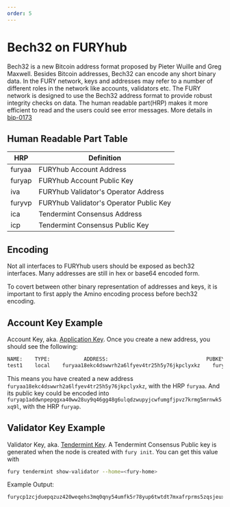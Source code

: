 ```yaml
---
order: 5
---
```


# Bech32 on FURYhub

Bech32 is a new Bitcoin address format proposed by Pieter Wuille and Greg Maxwell. Besides Bitcoin addresses, Bech32 can encode any short binary data. In the FURY network, keys and addresses may refer to a number of different roles in the network like accounts, validators etc. The FURY network is designed to use the Bech32 address format to provide robust integrity checks on data. The human readable part(HRP) makes it more efficient to read and the users could see error messages. More details in [bip-0173](https://github.com/bitcoin/bips/blob/master/bip-0173.mediawiki)

## Human Readable Part Table

| HRP | Definition                              |
| --- | --------------------------------------- |
| furyaa | FURYhub Account Address                 |
| furyap | FURYhub Account Public Key              |
| iva | FURYhub Validator's Operator Address    |
| furyvp | FURYhub Validator's Operator Public Key |
| ica | Tendermint Consensus Address            |
| icp | Tendermint Consensus Public Key         |

## Encoding

Not all interfaces to FURYhub users should be exposed as bech32 interfaces. Many addresses are still in hex or base64 encoded form.

To covert between other binary representation of addresses and keys, it is important to first apply the Amino encoding process before bech32 encoding.

## Account Key Example

Account Key, aka. [Application Key](validator-faq.md#application-key). Once you create a new address, you should see the following:

```bash
NAME:    TYPE:           ADDRESS:                                PUBKEY:
test1    local    furyaa18ekc4dswwrh2a6lfyev4tr25h5y76jkpclyxkz    furyap1addwnpepqgxa40ww28uy9q46gg48g6ulqdzwupyjcwfumgfjpvz7krmg5mrnwk5xq9l
```

This means you have created a new address `furyaa18ekc4dswwrh2a6lfyev4tr25h5y76jkpclyxkz`, with the HRP `furyaa`. And its public key could be encoded into `furyap1addwnpepqgxa40ww28uy9q46gg48g6ulqdzwupyjcwfumgfjpvz7krmg5mrnwk5xq9l`, with the HRP `furyap`.

## Validator Key Example

Validator Key, aka. [Tendermint Key](validator-faq.md#tendermint-key). A Tendermint Consensus Public key is generated when the node is created with  `fury init`.
You can get this value with

```bash
fury tendermint show-validator --home=<fury-home>
```

Example Output:

```bash
furycp1zcjduepqzuz420weqehs3mq0qny54umfk5r78yup6twtdt7mxafrprms5zqsjeuxvx
```
